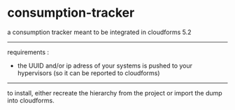 consumption-tracker
===================

a consumption tracker meant to be integrated in cloudforms 5.2

---

requirements :

- the UUID and/or ip adress  of your systems is pushed to your hypervisors (so it can be reported to cloudforms)


---

to install, either recreate the hierarchy from the project or import the dump into cloudforms.
